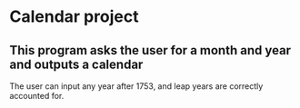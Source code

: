 # Calendar project
This program asks the user for a month and year and
outputs a calendar
---
The user can input any year after 1753, and
leap years are correctly accounted for.
